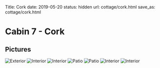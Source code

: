 Title: Cork
date: 2019-05-20
status: hidden
url: cottage/cork.html
save_as: cottage/cork.html

Cabin 7 - Cork
=====

Pictures
-----

![Exterior]({static}/images/cork/1.JPG)
![Interior]({static}/images/cork/2.JPG)
![Interior]({static}/images/cork/3.JPG)
![Patio]({static}/images/cork/4.JPG)
![Patio]({static}/images/cork/5.JPG)
![Interior]({static}/images/cork/6.JPG)
![Interior]({static}/images/cork/7.JPG)

